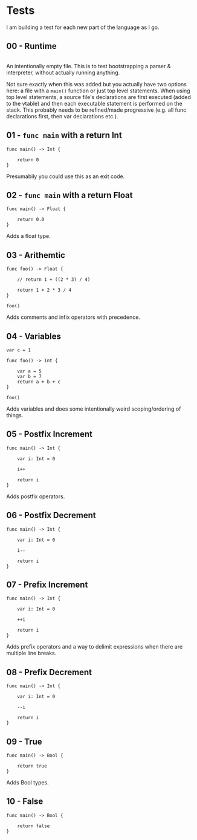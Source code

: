# Tests

I am building a test for each new part of the language as I go.


## 00 - Runtime

```
```

An intentionally empty file. This is to test bootstrapping a parser & interpreter, without actually running anything.

Not sure exactly when this was added but you actually have two options here: a file with a `main()` function or just top level statements. When using top level statements, a source file's declarations are first executed (added to the vtable) and then each executable statement is performed on the stack. This probably needs to be refined/made progressive (e.g. all func declarations first, then var declarations etc.).


## 01 - `func main` with a return Int

```
func main() -> Int {

    return 0
}
```

Presumabily you could use this as an exit code.


## 02 - `func main` with a return Float

```
func main() -> Float {

    return 0.0
}
```

Adds a float type.


## 03 - Arithemtic

```
func foo() -> Float {
    
    // return 1 + ((2 * 3) / 4)
    
    return 1 + 2 * 3 / 4
}

foo()
```

Adds comments and infix operators with precedence.


## 04 - Variables

```
var c = 1

func foo() -> Int {

    var a = 5
    var b = 7
    return a + b + c
}

foo()
```

Adds variables and does some intentionally weird scoping/ordering of things.


## 05 - Postfix Increment

```
func main() -> Int {

    var i: Int = 0

    i++

    return i
}
```

Adds postfix operators.


## 06 - Postfix Decrement

```
func main() -> Int {

    var i: Int = 0

    i--

    return i
}
```


## 07 - Prefix Increment

```
func main() -> Int {

    var i: Int = 0

    ++i

    return i
}
```

Adds prefix operators and a way to delimit expressions when there are multiple line breaks.


## 08 - Prefix Decrement

```
func main() -> Int {

    var i: Int = 0

    --i

    return i
}
```

## 09 - True

```
func main() -> Bool {

    return true
}
```

Adds Bool types.

## 10 - False

```
func main() -> Bool {

    return false
}
```